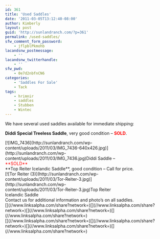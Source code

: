 ```yaml
---
id: 361
title: 'Used Saddles'
date: '2011-03-05T13:12:40-08:00'
author: Kimberly
layout: post
guid: 'http://sunlandranch.com/?p=361'
permalink: /used-saddles/
sfw_comment_form_password:
    - jflpblPkmohb
lacandsnw_postmessage:
    - ''
lacandsnw_twitterhandle:
    - ''
sfw_pwd:
    - 0e7d2nbfnCN6
categories:
    - 'Saddles For Sale'
    - Tack
tags:
    - hrimnir
    - saddles
    - Stubben
    - Wintec
---
```


We have several used saddles available for immediate shipping:

**Diddi Special Treeless Saddle**, very good condition – <span style="color: #ff0000;">**SOLD**</span>.

<div class="wp-caption alignnone" id="attachment_802" style="width: 394px">[![IMG_7436](http://sunlandranch.com/wp-content/uploads/2011/03/IMG_7436-640x426.jpg)](http://sunlandranch.com/wp-content/uploads/2011/03/IMG_7436.jpg)Diddi Saddle – <span style="color: #ff0000;">**SOLD**</span>

</div>**Top Reiter Icelandic Saddle**, good condition – Call for price.

<div class="wp-caption alignnone" id="attachment_836" style="width: 394px">[![Tor Reiter (3)](http://sunlandranch.com/wp-content/uploads/2011/03/Tor-Reiter-3.jpg)](http://sunlandranch.com/wp-content/uploads/2011/03/Tor-Reiter-3.jpg)Top Reiter Icelandic Saddle

</div>Contact us for additional information and photo’s on all saddles.

<div class="linksalpha_container linksalpha_app_3" data-counters="1" data-size="regular" data-style="square" data-title="Used Saddles" data-url="https://www.sunlandranch.com/used-saddles/">[](//www.linksalpha.com/share?network=)[](//www.linksalpha.com/share?network=)[](//www.linksalpha.com/share?network=)[](//www.linksalpha.com/share?network=)</div><div class="linksalpha_container linksalpha_app_7" data-position="" data-title="Used Saddles" data-url="https://www.sunlandranch.com/used-saddles/">[](//www.linksalpha.com/share?network=)[](//www.linksalpha.com/share?network=)[](//www.linksalpha.com/share?network=)[](//www.linksalpha.com/share?network=)</div>